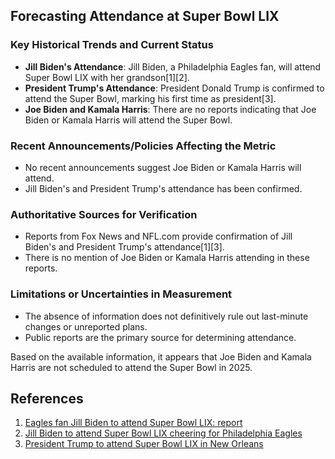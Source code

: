 ## Forecasting Attendance at Super Bowl LIX

### Key Historical Trends and Current Status
- **Jill Biden's Attendance**: Jill Biden, a Philadelphia Eagles fan, will attend Super Bowl LIX with her grandson[1][2].
- **President Trump's Attendance**: President Donald Trump is confirmed to attend the Super Bowl, marking his first time as president[3].
- **Joe Biden and Kamala Harris**: There are no reports indicating that Joe Biden or Kamala Harris will attend the Super Bowl.

### Recent Announcements/Policies Affecting the Metric
- No recent announcements suggest Joe Biden or Kamala Harris will attend.
- Jill Biden's and President Trump's attendance has been confirmed.

### Authoritative Sources for Verification
- Reports from Fox News and NFL.com provide confirmation of Jill Biden's and President Trump's attendance[1][3].
- There is no mention of Joe Biden or Kamala Harris attending in these reports.

### Limitations or Uncertainties in Measurement
- The absence of information does not definitively rule out last-minute changes or unreported plans.
- Public reports are the primary source for determining attendance.

Based on the available information, it appears that Joe Biden and Kamala Harris are not scheduled to attend the Super Bowl in 2025.

## References
1. [Eagles fan Jill Biden to attend Super Bowl LIX: report](https://www.foxnews.com/sports/eagles-fan-jill-biden-attend-super-bowl-lix-report)
2. [Jill Biden to attend Super Bowl LIX cheering for Philadelphia Eagles](https://timesofindia.indiatimes.com/etimes/trending/jill-biden-to-attend-super-bowl-lix-cheering-for-philadelphia-eagles-whos-the-former-first-ladys-date-for-the-big-game-day/articleshow/118022179.cms)
3. [President Trump to attend Super Bowl LIX in New Orleans](https://www.nfl.com/news/president-trump-to-attend-super-bowl-lix-in-new-orleans)